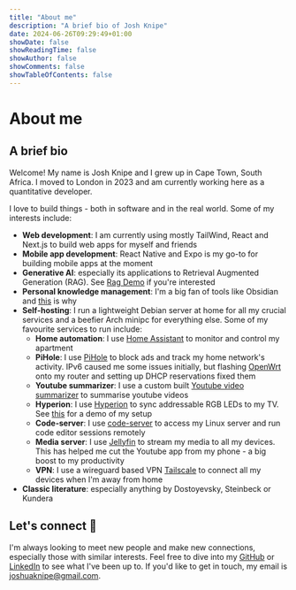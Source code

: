 ```yaml
---
title: "About me"
description: "A brief bio of Josh Knipe"
date: 2024-06-26T09:29:49+01:00
showDate: false
showReadingTime: false
showAuthor: false
showComments: false
showTableOfContents: false
---
```


# About me

## A brief bio

Welcome! My name is Josh Knipe and I grew up in Cape Town, South Africa. I moved to London in 2023 and am currently working here as a quantitative developer.

I love to build things - both in software and in the real world. Some of my interests include:

- **Web development**: I am currently using mostly TailWind, React and Next.js to build web apps for myself and friends
- **Mobile app development**: React Native and Expo is my go-to for building mobile apps at the moment
- **Generative AI**: especially its applications to Retrieval Augmented Generation (RAG). See [Rag Demo](https://github.com/joshuaknipe/RAG-app) if you're interested
- **Personal knowledge management**: I'm a big fan of tools like Obsidian and [this](https://joshuaknipe.com/posts/obsidian-as-a-second-brain/) is why
- **Self-hosting**: I run a lightweight Debian server at home for all my crucial services and a beefier Arch minipc for everything else. Some of my favourite services to run include:
  - **Home automation**: I use [Home Assistant](https://www.home-assistant.io/) to monitor and control my apartment
  - **PiHole**: I use [PiHole](https://pi-hole.net/) to block ads and track my home network's activity. IPv6 caused me some issues initially, but flashing [OpenWrt](https://openwrt.org/) onto my router and setting up DHCP reservations fixed them
  - **Youtube summarizer**: I use a custom built [Youtube video summarizer](https://github.com/joshuaknipe/ytsummarizer) to summarise youtube videos
  - **Hyperion**: I use [Hyperion](https://hyperion-project.org/) to sync addressable RGB LEDs to my TV. See [this](https://youtube.com/shorts/Ao_SEIQEyLU?si=yeyIdVStw6NVg6z1) for a demo of my setup
  - **Code-server**: I use [code-server](https://github.com/coder/code-server) to access my Linux server and run code editor sessions remotely
  - **Media server**: I use [Jellyfin](https://jellyfin.org/docs/) to stream my media to all my devices. This has helped me cut the Youtube app from my phone - a big boost to my productivity
  - **VPN**: I use a wireguard based VPN [Tailscale](https://tailscale.com/) to connect all my devices when I'm away from home
- **Classic literature**: especially anything by Dostoyevsky, Steinbeck or Kundera

## Let's connect 🤝

I'm always looking to meet new people and make new connections, especially those with similar interests. Feel free to dive into my [GitHub](https://github.com/joshuaknipe) or [LinkedIn](https://www.linkedin.com/in/joshuaknipe/) to see what I've been up to.
If you'd like to get in touch, my email is [joshuaknipe@gmail.com](mailto:joshuaknipe@gmail.com).
